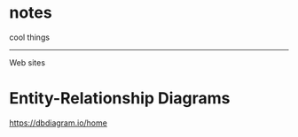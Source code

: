 # notes
cool things

---------------------------------------------------------------------------------------------------------------------------------------------
Web sites


# Entity-Relationship Diagrams
https://dbdiagram.io/home

